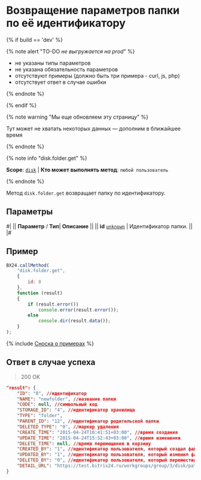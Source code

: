 # Возвращение параметров папки по её идентификатору

{% if build == 'dev' %}

{% note alert "TO-DO _не выгружается на prod_" %}

- не указаны типы параметров
- не указана обязательность параметров
- отсутствуют примеры (должно быть три примера - curl, js, php)
- отсутствует ответ в случае ошибки

{% endnote %}

{% endif %}

{% note warning "Мы еще обновляем эту страницу" %}

Тут может не хватать некоторых данных — дополним в ближайшее время

{% endnote %}

{% note info "disk.folder.get" %}

**Scope**: [`disk`](../../scopes/permissions.md) | **Кто может выполнять метод**: `любой пользователь`

{% endnote %}

Метод `disk.folder.get` возвращает папку по идентификатору.

## Параметры

#|
||  **Параметр** / **Тип**| **Описание** ||
|| **id**
[`unknown`](../../data-types.md) | Идентификатор папки. ||
|#

## Пример

```js
BX24.callMethod(
    "disk.folder.get",
    {
        id: 8
    },
    function (result)
    {
        if (result.error())
            console.error(result.error());
        else
            console.dir(result.data());
    }
);
```
{% include [Сноска о примерах](../../../_includes/examples.md) %}

## Ответ в случае успеха

> 200 OK

```json
"result": {
    "ID": "8", //идентификатор
    "NAME": "newfolder", //название папки
    "CODE": null, //символьный код
    "STORAGE_ID": "4", //идентификатор хранилища
    "TYPE": "folder",
    "PARENT_ID": "12", //идентификатор родительской папки
    "DELETED_TYPE": "0", //маркер удаления
    "CREATE_TIME": "2015-04-24T10:41:51+03:00", //время создания
    "UPDATE_TIME": "2015-04-24T15:52:43+03:00", //время изменения
    "DELETE_TIME": null, //время перемещения в корзину
    "CREATED_BY": "1", //идентификатор пользователя, который создал файл
    "UPDATED_BY": "1", //идентификатор пользователя, который изменил файл
    "DELETED_BY": "0", //идентификатор пользователя, который переместил в корзину файл
    "DETAIL_URL": "https://test.bitrix24.ru/workgroups/group/3/disk/path/newfolder" //ссылка на просмотр списка файлов папки
}
```